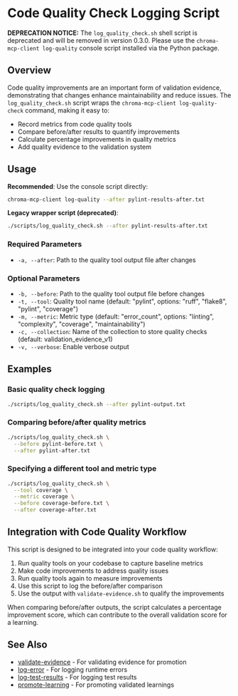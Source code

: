 # Code Quality Check Logging Script

**DEPRECATION NOTICE:** The `log_quality_check.sh` shell script is deprecated and will be removed in version 0.3.0. Please use the `chroma-mcp-client log-quality` console script installed via the Python package.

## Overview

Code quality improvements are an important form of validation evidence, demonstrating that changes enhance maintainability and reduce issues. The `log_quality_check.sh` script wraps the `chroma-mcp-client log-quality-check` command, making it easy to:

- Record metrics from code quality tools
- Compare before/after results to quantify improvements
- Calculate percentage improvements in quality metrics
- Add quality evidence to the validation system

## Usage

**Recommended**: Use the console script directly:

```bash
chroma-mcp-client log-quality --after pylint-results-after.txt
```

**Legacy wrapper script (deprecated)**:

```bash
./scripts/log_quality_check.sh --after pylint-results-after.txt
```

### Required Parameters

- `-a, --after`: Path to the quality tool output file after changes

### Optional Parameters

- `-b, --before`: Path to the quality tool output file before changes
- `-t, --tool`: Quality tool name (default: "pylint", options: "ruff", "flake8", "pylint", "coverage")
- `-m, --metric`: Metric type (default: "error_count", options: "linting", "complexity", "coverage", "maintainability")
- `-c, --collection`: Name of the collection to store quality checks (default: validation_evidence_v1)
- `-v, --verbose`: Enable verbose output

## Examples

### Basic quality check logging

```bash
./scripts/log_quality_check.sh --after pylint-output.txt
```

### Comparing before/after quality metrics

```bash
./scripts/log_quality_check.sh \
  --before pylint-before.txt \
  --after pylint-after.txt
```

### Specifying a different tool and metric type

```bash
./scripts/log_quality_check.sh \
  --tool coverage \
  --metric coverage \
  --before coverage-before.txt \
  --after coverage-after.txt
```

## Integration with Code Quality Workflow

This script is designed to be integrated into your code quality workflow:

1. Run quality tools on your codebase to capture baseline metrics
2. Make code improvements to address quality issues
3. Run quality tools again to measure improvements
4. Use this script to log the before/after comparison
5. Use the output with `validate-evidence.sh` to qualify the improvements

When comparing before/after outputs, the script calculates a percentage improvement score, which can contribute to the overall validation score for a learning.

## See Also

- [validate-evidence](validate-evidence.md) - For validating evidence for promotion
- [log-error](log-error.md) - For logging runtime errors
- [log-test-results](log-test-results.md) - For logging test results
- [promote-learning](promote-learning.md) - For promoting validated learnings
